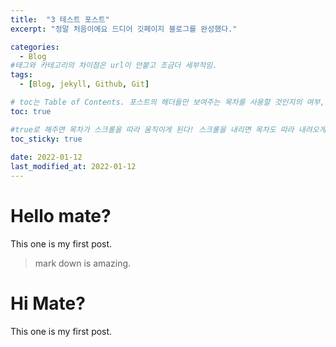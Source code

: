 ```yaml
---
title:  "3 테스트 포스트"
excerpt: "정말 처음이에요 드디어 깃페이지 블로그를 완성했다."

categories:
  - Blog
#태그와 카테고리의 차이점은 url이 안붙고 조금더 세부적임.
tags:
  - [Blog, jekyll, Github, Git]

# toc는 Table of Contents. 포스트의 헤더들만 보여주는 목차를 사용할 것인지의 여부, true로 해주면 포스트의 목차가 보이게 된다.
toc: true

#true로 해주면 목차가 스크롤을 따라 움직이게 된다! 스크롤을 내리면 목차도 따라 내려오게 됨. 이 밖에도 이 포스트의 toc_icon, toc_label 도 설정할 수 있다. 나는 따로 디폴트 설정을 바꿨기 때문에 추후 이에 대한 포스트를 올릴 것!
toc_sticky: true
 
date: 2022-01-12
last_modified_at: 2022-01-12
---
```


 # Hello mate?
 This one is my first post.
> mark down is amazing.


 # Hi Mate?
 This one is my first post.